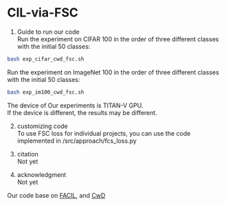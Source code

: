 # CIL-via-FSC

1. Guide to run our code  
Run the experiment on CIFAR 100 in the order of three different classes with the initial 50 classes:
  ```bash
  bash exp_cifar_cwd_fsc.sh
  ```

Run the experiment on ImageNet 100 in the order of three different classes with the initial 50 classes:  
  ```bash
  bash exp_im100_cwd_fsc.sh
  ```

The device of Our experiments is TITAN-V GPU.   
If the device is different, the results may be different.

2. customizing code  
To use FSC loss for individual projects, you can use the code implemented in /src/approach/fcs_loss.py

3. citation  
Not yet

4. acknowledgment  
Not yet

Our code base on [FACIL](https://github.com/mmasana/FACIL), and [CwD](https://github.com/Yujun-Shi/CwD) 
